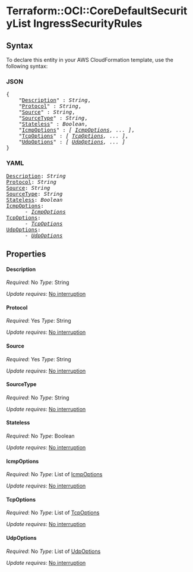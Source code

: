 # Terraform::OCI::CoreDefaultSecurityList IngressSecurityRules

## Syntax

To declare this entity in your AWS CloudFormation template, use the following syntax:

### JSON

<pre>
{
    "<a href="#description" title="Description">Description</a>" : <i>String</i>,
    "<a href="#protocol" title="Protocol">Protocol</a>" : <i>String</i>,
    "<a href="#source" title="Source">Source</a>" : <i>String</i>,
    "<a href="#sourcetype" title="SourceType">SourceType</a>" : <i>String</i>,
    "<a href="#stateless" title="Stateless">Stateless</a>" : <i>Boolean</i>,
    "<a href="#icmpoptions" title="IcmpOptions">IcmpOptions</a>" : <i>[ <a href="ingresssecurityrules-icmpoptions.md">IcmpOptions</a>, ... ]</i>,
    "<a href="#tcpoptions" title="TcpOptions">TcpOptions</a>" : <i>[ <a href="ingresssecurityrules-tcpoptions.md">TcpOptions</a>, ... ]</i>,
    "<a href="#udpoptions" title="UdpOptions">UdpOptions</a>" : <i>[ <a href="ingresssecurityrules-udpoptions.md">UdpOptions</a>, ... ]</i>
}
</pre>

### YAML

<pre>
<a href="#description" title="Description">Description</a>: <i>String</i>
<a href="#protocol" title="Protocol">Protocol</a>: <i>String</i>
<a href="#source" title="Source">Source</a>: <i>String</i>
<a href="#sourcetype" title="SourceType">SourceType</a>: <i>String</i>
<a href="#stateless" title="Stateless">Stateless</a>: <i>Boolean</i>
<a href="#icmpoptions" title="IcmpOptions">IcmpOptions</a>: <i>
      - <a href="ingresssecurityrules-icmpoptions.md">IcmpOptions</a></i>
<a href="#tcpoptions" title="TcpOptions">TcpOptions</a>: <i>
      - <a href="ingresssecurityrules-tcpoptions.md">TcpOptions</a></i>
<a href="#udpoptions" title="UdpOptions">UdpOptions</a>: <i>
      - <a href="ingresssecurityrules-udpoptions.md">UdpOptions</a></i>
</pre>

## Properties

#### Description

_Required_: No
_Type_: String

_Update requires_: [No interruption](https://docs.aws.amazon.com/AWSCloudFormation/latest/UserGuide/using-cfn-updating-stacks-update-behaviors.html#update-no-interrupt)

#### Protocol

_Required_: Yes
_Type_: String

_Update requires_: [No interruption](https://docs.aws.amazon.com/AWSCloudFormation/latest/UserGuide/using-cfn-updating-stacks-update-behaviors.html#update-no-interrupt)

#### Source

_Required_: Yes
_Type_: String

_Update requires_: [No interruption](https://docs.aws.amazon.com/AWSCloudFormation/latest/UserGuide/using-cfn-updating-stacks-update-behaviors.html#update-no-interrupt)

#### SourceType

_Required_: No
_Type_: String

_Update requires_: [No interruption](https://docs.aws.amazon.com/AWSCloudFormation/latest/UserGuide/using-cfn-updating-stacks-update-behaviors.html#update-no-interrupt)

#### Stateless

_Required_: No
_Type_: Boolean

_Update requires_: [No interruption](https://docs.aws.amazon.com/AWSCloudFormation/latest/UserGuide/using-cfn-updating-stacks-update-behaviors.html#update-no-interrupt)

#### IcmpOptions

_Required_: No
_Type_: List of <a href="ingresssecurityrules-icmpoptions.md">IcmpOptions</a>

_Update requires_: [No interruption](https://docs.aws.amazon.com/AWSCloudFormation/latest/UserGuide/using-cfn-updating-stacks-update-behaviors.html#update-no-interrupt)

#### TcpOptions

_Required_: No
_Type_: List of <a href="ingresssecurityrules-tcpoptions.md">TcpOptions</a>

_Update requires_: [No interruption](https://docs.aws.amazon.com/AWSCloudFormation/latest/UserGuide/using-cfn-updating-stacks-update-behaviors.html#update-no-interrupt)

#### UdpOptions

_Required_: No
_Type_: List of <a href="ingresssecurityrules-udpoptions.md">UdpOptions</a>

_Update requires_: [No interruption](https://docs.aws.amazon.com/AWSCloudFormation/latest/UserGuide/using-cfn-updating-stacks-update-behaviors.html#update-no-interrupt)

